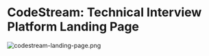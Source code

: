 # CodeStream: Technical Interview Platform Landing Page

![codestream-landing-page.png](<https://media-hosting.imagekit.io//180be48e07b846f4/Screenshot%202025-03-19%20at%205.13.33%E2%80%AFAM.png?Expires=1836949752&Key-Pair-Id=K2ZIVPTIP2VGHC&Signature=LVX0JRtdav4IQZvylfwI-glQjSXQWEpzcRaIZsDCXkkdmESB4FymjYXmrUcmsyrmuiQ2sycKmxm-drtebsDZDWac2Gp2NEMPor3xtq4bkOJ1B02mPtqQ9MDyUlZq5uj6zglNFugHN0ezgsDYm5smg5SgO278R7~rJZCVwC3MW4D6ZgmfslpxJZiNWikJJSJFuXA85GgyvZe8xPCnimkf0cBEtchj9rGY9607QscO-hKbdj5q1Ax1Z2-36zDXTjAJhKd7XOHhSVpOjZPsPf7FbnYu1ZNmNZEluOYhAFHm4islnQhBXSS~ScNVYjdSI0a6FViQVPnsKal15K7itL90rg__>)


